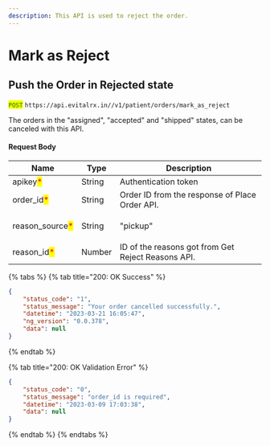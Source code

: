 ```yaml
---
description: This API is used to reject the order.
---
```


# Mark as Reject

## Push the Order in Rejected state

<mark style="color:green;">`POST`</mark> `https://api.evitalrx.in//v1/patient/orders/mark_as_reject`

The orders in the "assigned", "accepted" and "shipped" states, can be canceled with this API.

#### Request Body

| Name                                             | Type   | Description                                                                 |
| ------------------------------------------------ | ------ | --------------------------------------------------------------------------- |
| apikey<mark style="color:red;">\*</mark>         | String | Authentication token                                                        |
| order\_id<mark style="color:red;">\*</mark>      | String | Order ID from the response of Place Order API.                              |
| reason\_source<mark style="color:red;">\*</mark> | String | <p>"pickup" | "delivery"</p><p></p><p>pass order is pickup or delivery.</p> |
| reason\_id<mark style="color:red;">\*</mark>     | Number | ID of the reasons got from Get Reject Reasons API.                          |

{% tabs %}
{% tab title="200: OK Success" %}
```json
{
    "status_code": "1",
    "status_message": "Your order cancelled successfully.",
    "datetime": "2023-03-21 16:05:47",
    "ng_version": "0.0.378",
    "data": null
}
```
{% endtab %}

{% tab title="200: OK Validation Error" %}
```json
{
    "status_code": "0",
    "status_message": "order_id is required",
    "datetime": "2023-03-09 17:03:38",
    "data": null
}
```
{% endtab %}
{% endtabs %}
